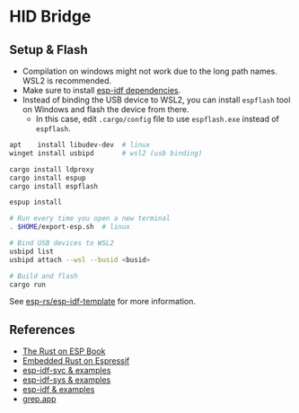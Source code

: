 # HID Bridge

## Setup & Flash

- Compilation on windows might not work due to the long path names. WSL2 is recommended.
- Make sure to install [esp-idf dependencies](https://docs.espressif.com/projects/esp-idf/en/latest/esp32/get-started/linux-macos-setup.html#step-1-install-prerequisites).
- Instead of binding the USB device to WSL2, you can install `espflash` tool on Windows and flash the device from there.
  - In this case, edit `.cargo/config` file to use `espflash.exe` instead of `espflash`.

```sh
apt    install libudev-dev  # linux
winget install usbipd       # wsl2 (usb binding)

cargo install ldproxy
cargo install espup
cargo install espflash

espup install

# Run every time you open a new terminal
. $HOME/export-esp.sh  # linux

# Bind USB devices to WSL2
usbipd list
usbipd attach --wsl --busid <busid>

# Build and flash
cargo run
```

See [esp-rs/esp-idf-template](https://github.com/esp-rs/esp-idf-template) for more information.

## References

- [The Rust on ESP Book](https://docs.esp-rs.org/book/introduction.html)
- [Embedded Rust on Espressif](https://docs.esp-rs.org/std-training/01_intro.html)
- [esp-idf-svc & examples](https://github.com/esp-rs/esp-idf-svc)
- [esp-idf-sys & examples](https://github.com/esp-rs/esp-idf-sys)
- [esp-idf & examples](https://github.com/espressif/esp-idf)
- [grep.app](https://grep.app)
